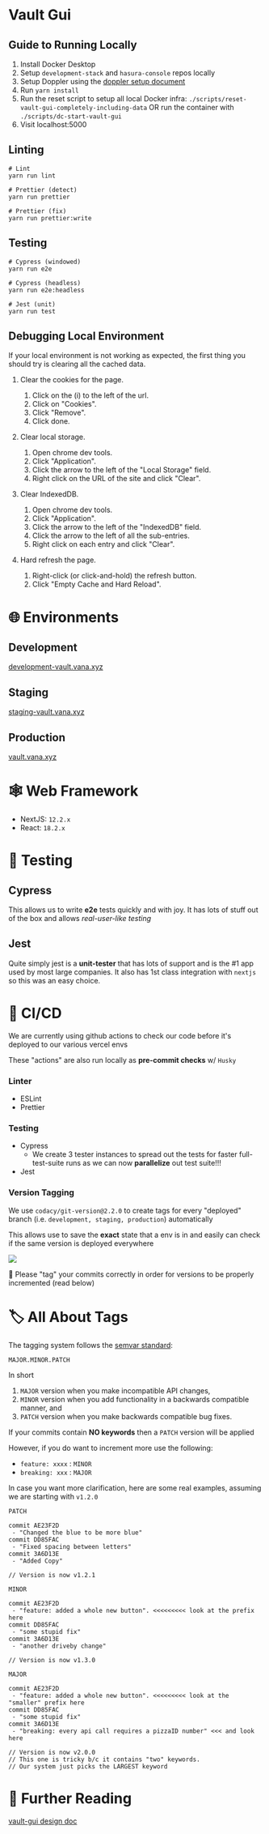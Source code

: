 # Vault Gui

## Guide to Running Locally

1. Install Docker Desktop
2. Setup `development-stack` and `hasura-console` repos locally
3. Setup Doppler using the
   [doppler setup document](https://vana.slab.com/posts/doppler-setup-71xn4xeu)
4. Run `yarn install`
5. Run the reset script to setup all local Docker infra: `./scripts/reset-vault-gui-completely-including-data`
   OR run the container with `./scripts/dc-start-vault-gui`
7. Visit localhost:5000

## Linting

```
# Lint
yarn run lint

# Prettier (detect)
yarn run prettier

# Prettier (fix)
yarn run prettier:write
```

## Testing

```
# Cypress (windowed)
yarn run e2e

# Cypress (headless)
yarn run e2e:headless

# Jest (unit)
yarn run test
```

## Debugging Local Environment

If your local environment is not working as expected, the first thing you should
try is clearing all the cached data.

1. Clear the cookies for the page.

   1. Click on the (i) to the left of the url.
   2. Click on "Cookies".
   3. Click "Remove".
   4. Click done.

2. Clear local storage.

   1. Open chrome dev tools.
   2. Click "Application".
   3. Click the arrow to the left of the "Local Storage" field.
   4. Right click on the URL of the site and click "Clear".

3. Clear IndexedDB.

   1. Open chrome dev tools.
   2. Click "Application".
   3. Click the arrow to the left of the "IndexedDB" field.
   4. Click the arrow to the left of all the sub-entries.
   5. Right click on each entry and click "Clear".

4. Hard refresh the page.

   1. Right-click (or click-and-hold) the refresh button.
   2. Click "Empty Cache and Hard Reload".

# 🌐 Environments

## Development

[development-vault.vana.xyz](http://development-vault.vana.xyz/)

## Staging

[staging-vault.vana.xyz](http://staging-vault.vana.xyz/)

## Production

[vault.vana.xyz](http://vault.vana.xyz/)

# 🕸 Web Framework

- NextJS: `12.2.x`
- React: `18.2.x`

# 🧪 Testing

## Cypress

This allows us to write **e2e** tests quickly and with joy. It has lots of stuff
out of the box and allows _real-user-like testing_

## Jest

Quite simply jest is a **unit-tester** that has lots of support and is the #1
app used by most large companies. It also has 1st class integration with
`nextjs` so this was an easy choice.

# 🤖 CI/CD

We are currently using github actions to check our code before it&#39;s deployed
to our various vercel envs

These &quot;actions&quot; are also run locally as **pre-commit checks** w/
`Husky`

### Linter

- ESLint
- Prettier

### Testing

- Cypress
  - We create 3 tester instances to spread out the tests for faster
    full-test-suite runs as we can now **parallelize** out test suite!!!
- Jest

### Version Tagging

We use `codacy/git-version@2.2.0` to create tags for every &quot;deployed&quot;
branch (i.e. `development, staging, production`) automatically

This allows use to save the **exact** state that a env is in and easily can
check if the same version is deployed everywhere

![](https://slabstatic.com/prod/uploads/0kl4r21x/posts/images/UlhUOPMnNNGqt4HKq5gtdkjJ.png)

👋 Please &quot;tag&quot; your commits correctly in order for versions to be
properly incremented (read below)

# 🏷 All About Tags

The tagging system follows the [semvar standard](https://semver.org/):

```
MAJOR.MINOR.PATCH
```

In short

1. `MAJOR` version when you make incompatible API changes,
1. `MINOR` version when you add functionality in a backwards compatible manner,
   and
1. `PATCH` version when you make backwards compatible bug fixes.

If your commits contain **NO keywords** then a `PATCH` version will be applied

However, if you do want to increment more use the following:

- `feature: xxxx` : `MINOR`
- `breaking: xxx` : `MAJOR`

In case you want more clarification, here are some real examples, assuming we
are starting with `v1.2.0`

`PATCH`

```
commit AE23F2D
 - "Changed the blue to be more blue"
commit DD85FAC
 - "Fixed spacing between letters"
commit 3A6D13E
 - "Added Copy"

// Version is now v1.2.1
```

`MINOR`

```
commit AE23F2D
 - "feature: added a whole new button". <<<<<<<<< look at the prefix here
commit DD85FAC
 - "some stupid fix"
commit 3A6D13E
 - "another driveby change"

// Version is now v1.3.0
```

`MAJOR`

```
commit AE23F2D
 - "feature: added a whole new button". <<<<<<<<< look at the "smaller" prefix here
commit DD85FAC
 - "some stupid fix"
commit 3A6D13E
 - "breaking: every api call requires a pizzaID number" <<< and look here

// Version is now v2.0.0
// This one is tricky b/c it contains "two" keywords.
// Our system just picks the LARGEST keyword
```

# 📘 Further Reading

[vault-gui design doc](https://vana.slab.com/posts/vault-gui-bgtyeo0m)
